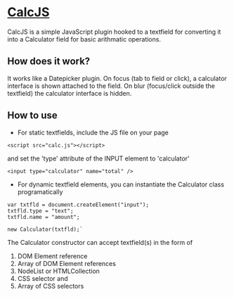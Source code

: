 # [CalcJS](http://gnehapk.wordpress.com/)

CalcJS is a simple JavaScript plugin hooked to a textfield for converting it into a Calculator field for basic arithmatic operations.

## How does it work?

It works like a Datepicker plugin. On focus (tab to field or click), a calculator interface is shown attached to the field. On blur (focus/click outside the textfield) the calculator interface is hidden.

## How to use

* For static textfields, include the JS file on your page

`<script src="calc.js"></script>`

and set the 'type' attribute of the INPUT element to 'calculator'

`<input type="calculator" name="total" />`

* For dynamic textfield elements, you can instantiate the Calculator class programatically

```
var txtfld = document.createElement("input");
txtfld.type = "text";
txtfld.name = "amount";

new Calculator(txtfld);`
```

The Calculator constructor can accept textfield(s) in the form of
1. DOM Element reference
2. Array of DOM Element references
3. NodeList or HTMLCollection
4. CSS selector and
5. Array of CSS selectors
